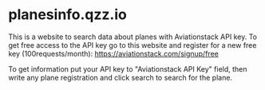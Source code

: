 # planesinfo.qzz.io
This is a website to search data about planes with Aviationstack API key. To get free access to the API key go to this website and register for a new free key (100requests/month): https://aviationstack.com/signup/free

To get information put your API key to "Aviationstack API Key" field, then write any plane registration and click search to search for the plane.
